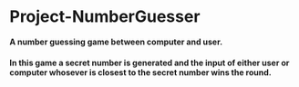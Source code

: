 # Project-NumberGuesser
**A number guessing game between computer and user.**

#### In this game a secret number is generated and the input of either user or computer whosever is closest to the secret number wins the round.

